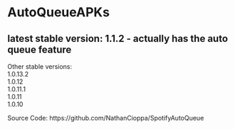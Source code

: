 # AutoQueueAPKs <br>
<h2>latest stable version: 1.1.2 - actually has the auto queue feature</h2>
<p>Other stable versions: <br>
1.0.13.2 <br>
1.0.12 <br>
1.0.11.1 <br>
1.0.11 <br>
1.0.10

<p>Source Code: <link>https://github.com/NathanCioppa/SpotifyAutoQueue

